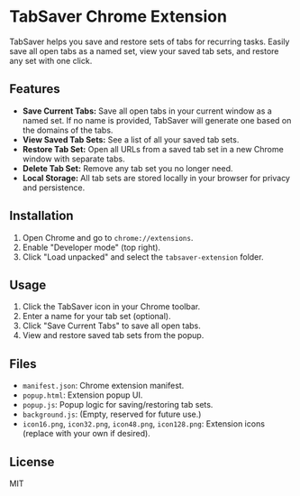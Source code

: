 # TabSaver Chrome Extension

TabSaver helps you save and restore sets of tabs for recurring tasks. Easily save all open tabs as a named set, view your saved tab sets, and restore any set with one click.

## Features
- **Save Current Tabs:** Save all open tabs in your current window as a named set. If no name is provided, TabSaver will generate one based on the domains of the tabs.
- **View Saved Tab Sets:** See a list of all your saved tab sets.
- **Restore Tab Set:** Open all URLs from a saved tab set in a new Chrome window with separate tabs.
- **Delete Tab Set:** Remove any tab set you no longer need.
- **Local Storage:** All tab sets are stored locally in your browser for privacy and persistence.

## Installation
1. Open Chrome and go to `chrome://extensions`.
2. Enable "Developer mode" (top right).
3. Click "Load unpacked" and select the `tabsaver-extension` folder.

## Usage
1. Click the TabSaver icon in your Chrome toolbar.
2. Enter a name for your tab set (optional).
3. Click "Save Current Tabs" to save all open tabs.
4. View and restore saved tab sets from the popup.

## Files
- `manifest.json`: Chrome extension manifest.
- `popup.html`: Extension popup UI.
- `popup.js`: Popup logic for saving/restoring tab sets.
- `background.js`: (Empty, reserved for future use.)
- `icon16.png`, `icon32.png`, `icon48.png`, `icon128.png`: Extension icons (replace with your own if desired).

## License
MIT
